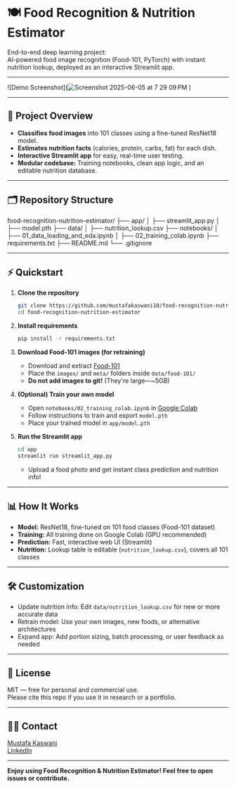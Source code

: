 # 🍽️ Food Recognition & Nutrition Estimator

End-to-end deep learning project:  
AI-powered food image recognition (Food-101, PyTorch) with instant nutrition lookup, deployed as an interactive Streamlit app.

---

![Demo Screenshot](![Screenshot 2025-06-05 at 7 29 09 PM](https://github.com/user-attachments/assets/59010c08-bed5-4401-8378-04b136fddd34)
)

---

## 🚀 Project Overview

- **Classifies food images** into 101 classes using a fine-tuned ResNet18 model.
- **Estimates nutrition facts** (calories, protein, carbs, fat) for each dish.
- **Interactive Streamlit app** for easy, real-time user testing.
- **Modular codebase:** Training notebooks, clean app logic, and an editable nutrition database.

---

## 🗂️ Repository Structure
food-recognition-nutrition-estimator/
├── app/
│   ├── streamlit_app.py
│   ├── model.pth
├── data/
│   ├── nutrition_lookup.csv
├── notebooks/
│   ├── 01_data_loading_and_eda.ipynb
│   ├── 02_training_colab.ipynb
├── requirements.txt
├── README.md
└── .gitignore

---

## ⚡ Quickstart

1. **Clone the repository**
    ```bash
    git clone https://github.com/mustafakaswani10/food-recognition-nutrition-estimator.git
    cd food-recognition-nutrition-estimator
    ```

2. **Install requirements**
    ```bash
    pip install -r requirements.txt
    ```

3. **Download Food-101 images (for retraining)**
    - Download and extract [Food-101](https://data.vision.ee.ethz.ch/cvl/food-101.tar.gz)
    - Place the `images/` and `meta/` folders inside `data/food-101/`
    - **Do not add images to git!** (They're large—~5GB)

4. **(Optional) Train your own model**
    - Open `notebooks/02_training_colab.ipynb` in [Google Colab](https://colab.research.google.com/)
    - Follow instructions to train and export `model.pth`
    - Place your trained model in `app/model.pth`

5. **Run the Streamlit app**
    ```bash
    cd app
    streamlit run streamlit_app.py
    ```
    - Upload a food photo and get instant class prediction and nutrition info!

---

## 📊 How It Works

- **Model:** ResNet18, fine-tuned on 101 food classes (Food-101 dataset)
- **Training:** All training done on Google Colab (GPU recommended)
- **Prediction:** Fast, interactive web UI (Streamlit)
- **Nutrition:** Lookup table is editable (`nutrition_lookup.csv`), covers all 101 classes

---

## 🛠️ Customization

- Update nutrition info: Edit `data/nutrition_lookup.csv` for new or more accurate data
- Retrain model: Use your own images, new foods, or alternative architectures
- Expand app: Add portion sizing, batch processing, or user feedback as needed

---

## 📑 License

MIT — free for personal and commercial use.  
Please cite this repo if you use it in research or a portfolio.

---

## 🙋‍♂️ Contact

[Mustafa Kaswani](mailto:mustafa.hkaswani@gmail.com)  
[LinkedIn]([https://www.linkedin.com/in/yourprofile](https://www.linkedin.com/in/mustafahussainkaswani/))

---

**Enjoy using Food Recognition & Nutrition Estimator! Feel free to open issues or contribute.**
